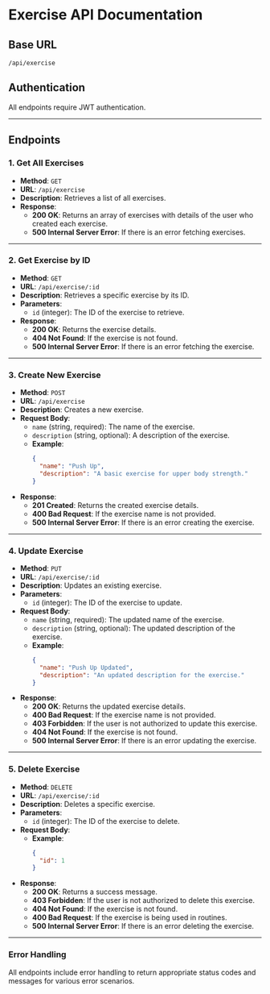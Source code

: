 # Exercise API Documentation

## Base URL
```
/api/exercise
```

## Authentication
All endpoints require JWT authentication.

---

## Endpoints

### 1. Get All Exercises
- **Method**: `GET`
- **URL**: `/api/exercise`
- **Description**: Retrieves a list of all exercises.
- **Response**:
  - **200 OK**: Returns an array of exercises with details of the user who created each exercise.
  - **500 Internal Server Error**: If there is an error fetching exercises.

---

### 2. Get Exercise by ID
- **Method**: `GET`
- **URL**: `/api/exercise/:id`
- **Description**: Retrieves a specific exercise by its ID.
- **Parameters**:
  - `id` (integer): The ID of the exercise to retrieve.
- **Response**:
  - **200 OK**: Returns the exercise details.
  - **404 Not Found**: If the exercise is not found.
  - **500 Internal Server Error**: If there is an error fetching the exercise.

---

### 3. Create New Exercise
- **Method**: `POST`
- **URL**: `/api/exercise`
- **Description**: Creates a new exercise.
- **Request Body**:
  - `name` (string, required): The name of the exercise.
  - `description` (string, optional): A description of the exercise.
  - **Example**:
    ```json
    {
      "name": "Push Up",
      "description": "A basic exercise for upper body strength."
    }
    ```
- **Response**:
  - **201 Created**: Returns the created exercise details.
  - **400 Bad Request**: If the exercise name is not provided.
  - **500 Internal Server Error**: If there is an error creating the exercise.

---

### 4. Update Exercise
- **Method**: `PUT`
- **URL**: `/api/exercise/:id`
- **Description**: Updates an existing exercise.
- **Parameters**:
  - `id` (integer): The ID of the exercise to update.
- **Request Body**:
  - `name` (string, required): The updated name of the exercise.
  - `description` (string, optional): The updated description of the exercise.
  - **Example**:
    ```json
    {
      "name": "Push Up Updated",
      "description": "An updated description for the exercise."
    }
    ```
- **Response**:
  - **200 OK**: Returns the updated exercise details.
  - **400 Bad Request**: If the exercise name is not provided.
  - **403 Forbidden**: If the user is not authorized to update this exercise.
  - **404 Not Found**: If the exercise is not found.
  - **500 Internal Server Error**: If there is an error updating the exercise.

---

### 5. Delete Exercise
- **Method**: `DELETE`
- **URL**: `/api/exercise/:id`
- **Description**: Deletes a specific exercise.
- **Parameters**:
  - `id` (integer): The ID of the exercise to delete.
- **Request Body**:
  - **Example**:
    ```json
    {
      "id": 1
    }
    ```
- **Response**:
  - **200 OK**: Returns a success message.
  - **403 Forbidden**: If the user is not authorized to delete this exercise.
  - **404 Not Found**: If the exercise is not found.
  - **400 Bad Request**: If the exercise is being used in routines.
  - **500 Internal Server Error**: If there is an error deleting the exercise.

---

### Error Handling
All endpoints include error handling to return appropriate status codes and messages for various error scenarios.
